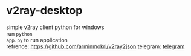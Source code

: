 # v2ray-desktop
simple v2ray client python for windows
<br>
run <code>python app.py</code> to run application
<br>
refrence:
<a href='https://github.com/arminmokri/v2ray2json'>https://github.com/arminmokri/v2ray2json</a>
telegram:
<a href='https://t.me/devue3'>telegram</a>
